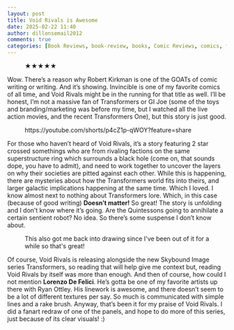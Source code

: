 ```yaml
---
layout: post
title: Void Rivals is Awesome
date: 2025-02-22 11:40
author: dillonsemail2012
comments: true
categories: [Book Reviews, book-review, books, Comic Reviews, comics, fiction, reading]
---
```

<!-- wp:jetpack/rating-star {"rating":4.5} -->
<figure class="wp-block-jetpack-rating-star" style="text-align:left"><span>★</span><span>★</span><span>★</span><span>★</span><span>★</span></figure>
<!-- /wp:jetpack/rating-star -->

<!-- wp:paragraph -->
<p>Wow. There’s a reason why Robert Kirkman is one of the GOATs of comic writing or writing. And it’s showing. Invincible is one of my favorite comics of all time, and Void Rivals might be in the running for that title as well. I’ll be honest, I’m not a massive fan of Transformers or GI Joe (some of the toys and branding/marketing was before my time, but I watched all the live action movies, and the recent Transformers One), but this story is just good.</p>
<!-- /wp:paragraph -->

<!-- wp:embed {"url":"https://youtube.com/shorts/p4cZ1p-qWOY?feature=share","type":"video","providerNameSlug":"youtube","responsive":true,"className":"wp-embed-aspect-4-3 wp-has-aspect-ratio"} -->
<figure class="wp-block-embed is-type-video is-provider-youtube wp-block-embed-youtube wp-embed-aspect-4-3 wp-has-aspect-ratio"><div class="wp-block-embed__wrapper">
https://youtube.com/shorts/p4cZ1p-qWOY?feature=share
</div></figure>
<!-- /wp:embed -->

<!-- wp:paragraph -->
<p>For those who haven’t heard of Void Rivals, it’s a story featuring 2 star crossed somethings who are from rivaling factions on the same superstructure ring which surrounds a black hole (come on, that sounds dope, you have to admit), and need to work together to uncover the layers on why their societies are pitted against each other. While this is happening, there are mysteries about how the Transformers world fits into theirs, and larger galactic implications happening at the same time. Which I loved. I know almost next to nothing about Transformers lore. Which, in this case (because of good writing) <strong>Doesn’t matter!</strong> So great! The story is unfolding and I don’t know where it’s going. Are the Quintessons going to annihilate a certain sentient robot? No idea. So there’s some suspense I don’t know about.</p>
<!-- /wp:paragraph -->

<!-- wp:image {"id":271,"sizeSlug":"large","linkDestination":"none"} -->
<figure class="wp-block-image size-large"><img src="https://dillonsmith57.wordpress.com/wp-content/uploads/2025/02/untitled-e2808efebruarye2808e-e2808e21e2808e-e2808e2025-e2808e0e2808e.e2808e00e2808e.e2808e35.jpg?w=670" alt="" class="wp-image-271" /><figcaption class="wp-element-caption">This also got me back into drawing since I've been out of it for a while so that's great! </figcaption></figure>
<!-- /wp:image -->

<!-- wp:paragraph -->
<p>Of course, Void Rivals is releasing alongside the new Skybound Image series Transformers, so reading that will help give me context but, reading Void Rivals by itself was more than enough. And then of course, how could I not mention <strong>Lorenzo De Felici</strong>. He’s gotta be one of my favorite artists up there with Ryan Ottley. His linework is awesome, and there doesn’t seem to be a lot of different textures per say. So much is communicated with simple lines and a rake brush. Anyway, that’s been it for my praise of Void Rivals. I did a fanart redraw of one of the panels, and hope to do more of this series, just because of its clear visuals! :)</p>
<!-- /wp:paragraph -->
